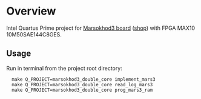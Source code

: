 
# Overview

Intel Quartus Prime project for [Marsokhod3 board](http://marsohod.org/howtostart/plata-marsokhod3) ([shop](http://marsohod.org/shop/boards/brd-marsohod2150811130725150811131628)) with FPGA MAX10 10M50SAE144C8GES.

## Usage

Run in terminal from the project root directory:
```
  make Q_PROJECT=marsokhod3_double_core implement_mars3
  make Q_PROJECT=marsokhod3_double_core read_log_mars3
  make Q_PROJECT=marsokhod3_double_core prog_mars3_ram
```